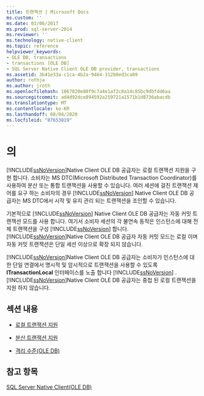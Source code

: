 ```yaml
---
title: 트랜잭션 | Microsoft Docs
ms.custom: ''
ms.date: 03/06/2017
ms.prod: sql-server-2014
ms.reviewer: ''
ms.technology: native-client
ms.topic: reference
helpviewer_keywords:
- OLE DB, transactions
- transactions [OLE DB]
- SQL Server Native Client OLE DB provider, transactions
ms.assetid: 3b41e33a-c1ca-4b2a-9464-312b0ed3ca89
author: rothja
ms.author: jroth
ms.openlocfilehash: 1067820e80f9c7a4e1af2c8a14c85bc9dbfdd6aa
ms.sourcegitcommit: ad4d92dce894592a259721a1571b1d8736abacdb
ms.translationtype: MT
ms.contentlocale: ko-KR
ms.lasthandoff: 08/04/2020
ms.locfileid: "87653819"
---
```

# <a name="transactions"></a>의
  [!INCLUDE[ssNoVersion](../../includes/ssnoversion-md.md)]Native Client OLE DB 공급자는 로컬 트랜잭션 지원을 구현 합니다. 소비자는 MS DTC(Microsoft Distributed Transaction Coordinator)를 사용하여 분산 또는 통합 트랜잭션을 사용할 수 있습니다. 여러 세션에 걸친 트랜잭션 제어를 요구 하는 소비자의 경우 [!INCLUDE[ssNoVersion](../../includes/ssnoversion-md.md)] Native Client OLE DB 공급자는 MS DTC에서 시작 및 유지 관리 되는 트랜잭션을 조인할 수 있습니다.  
  
 기본적으로 [!INCLUDE[ssNoVersion](../../includes/ssnoversion-md.md)] Native Client OLE DB 공급자는 자동 커밋 트랜잭션 모드를 사용 합니다. 여기서 소비자 세션의 각 불연속 동작은 인스턴스에 대해 전체 트랜잭션을 구성 [!INCLUDE[ssNoVersion](../../includes/ssnoversion-md.md)] 합니다. [!INCLUDE[ssNoVersion](../../includes/ssnoversion-md.md)]Native Client OLE DB 공급자 자동 커밋 모드는 로컬 이며 자동 커밋 트랜잭션은 단일 세션 이상으로 확장 되지 않습니다.  
  
 [!INCLUDE[ssNoVersion](../../includes/ssnoversion-md.md)]Native Client OLE DB 공급자는 소비자가 인스턴스에 대 한 단일 연결에서 명시적 및 암시적으로 트랜잭션을 사용할 수 있도록 **ITransactionLocal** 인터페이스를 노출 합니다 [!INCLUDE[ssNoVersion](../../includes/ssnoversion-md.md)] . [!INCLUDE[ssNoVersion](../../includes/ssnoversion-md.md)]Native Client OLE DB 공급자는 중첩 된 로컬 트랜잭션을 지원 하지 않습니다.  
  
## <a name="in-this-section"></a>섹션 내용  
  
-   [로컬 트랜잭션 지원](supporting-local-transactions.md)  
  
-   [분산 트랜잭션 지원](supporting-distributed-transactions.md)  
  
-   [격리 수준&#40;OLE DB&#41;](isolation-levels-ole-db.md)  
  
## <a name="see-also"></a>참고 항목  
 [SQL Server Native Client&#40;OLE DB&#41;](../native-client/ole-db/sql-server-native-client-ole-db.md)  
  
  
